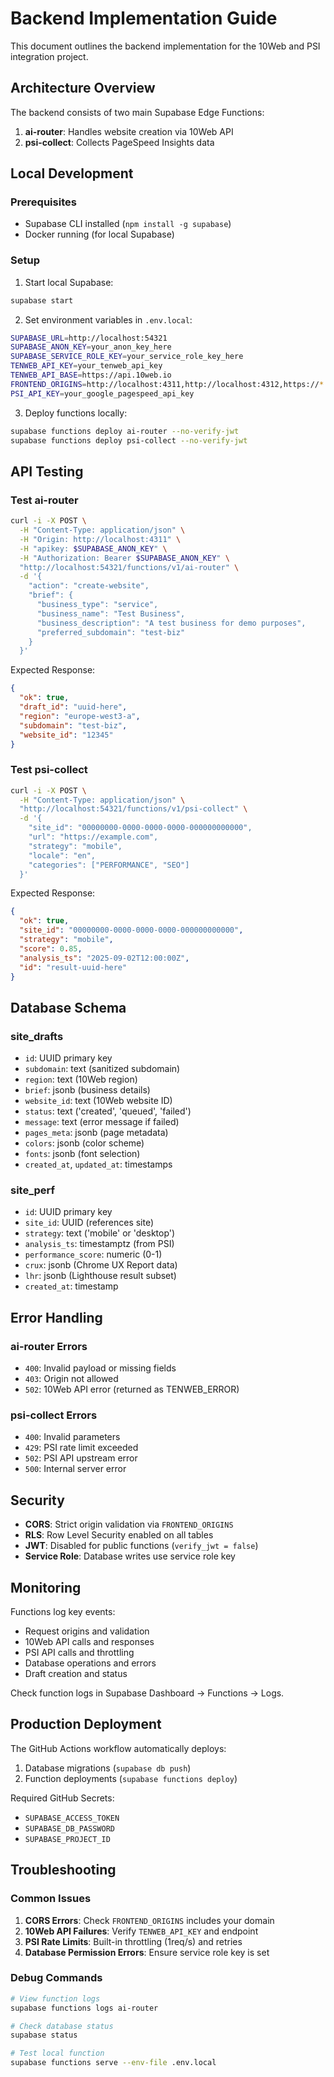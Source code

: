 # Backend Implementation Guide

This document outlines the backend implementation for the 10Web and PSI integration project.

## Architecture Overview

The backend consists of two main Supabase Edge Functions:

1. **ai-router**: Handles website creation via 10Web API
2. **psi-collect**: Collects PageSpeed Insights data

## Local Development

### Prerequisites

- Supabase CLI installed (`npm install -g supabase`)
- Docker running (for local Supabase)

### Setup

1. Start local Supabase:
```bash
supabase start
```

2. Set environment variables in `.env.local`:
```bash
SUPABASE_URL=http://localhost:54321
SUPABASE_ANON_KEY=your_anon_key_here
SUPABASE_SERVICE_ROLE_KEY=your_service_role_key_here
TENWEB_API_KEY=your_tenweb_api_key
TENWEB_API_BASE=https://api.10web.io
FRONTEND_ORIGINS=http://localhost:4311,http://localhost:4312,https://*.naveeg.com,https://*.naveeg.app
PSI_API_KEY=your_google_pagespeed_api_key
```

3. Deploy functions locally:
```bash
supabase functions deploy ai-router --no-verify-jwt
supabase functions deploy psi-collect --no-verify-jwt
```

## API Testing

### Test ai-router

```bash
curl -i -X POST \
  -H "Content-Type: application/json" \
  -H "Origin: http://localhost:4311" \
  -H "apikey: $SUPABASE_ANON_KEY" \
  -H "Authorization: Bearer $SUPABASE_ANON_KEY" \
  "http://localhost:54321/functions/v1/ai-router" \
  -d '{
    "action": "create-website",
    "brief": {
      "business_type": "service",
      "business_name": "Test Business",
      "business_description": "A test business for demo purposes",
      "preferred_subdomain": "test-biz"
    }
  }'
```

Expected Response:
```json
{
  "ok": true,
  "draft_id": "uuid-here",
  "region": "europe-west3-a",
  "subdomain": "test-biz",
  "website_id": "12345"
}
```

### Test psi-collect

```bash
curl -i -X POST \
  -H "Content-Type: application/json" \
  "http://localhost:54321/functions/v1/psi-collect" \
  -d '{
    "site_id": "00000000-0000-0000-0000-000000000000",
    "url": "https://example.com",
    "strategy": "mobile",
    "locale": "en",
    "categories": ["PERFORMANCE", "SEO"]
  }'
```

Expected Response:
```json
{
  "ok": true,
  "site_id": "00000000-0000-0000-0000-000000000000",
  "strategy": "mobile",
  "score": 0.85,
  "analysis_ts": "2025-09-02T12:00:00Z",
  "id": "result-uuid-here"
}
```

## Database Schema

### site_drafts
- `id`: UUID primary key
- `subdomain`: text (sanitized subdomain)
- `region`: text (10Web region)
- `brief`: jsonb (business details)
- `website_id`: text (10Web website ID)
- `status`: text ('created', 'queued', 'failed')
- `message`: text (error message if failed)
- `pages_meta`: jsonb (page metadata)
- `colors`: jsonb (color scheme)
- `fonts`: jsonb (font selection)
- `created_at`, `updated_at`: timestamps

### site_perf
- `id`: UUID primary key
- `site_id`: UUID (references site)
- `strategy`: text ('mobile' or 'desktop')
- `analysis_ts`: timestamptz (from PSI)
- `performance_score`: numeric (0-1)
- `crux`: jsonb (Chrome UX Report data)
- `lhr`: jsonb (Lighthouse result subset)
- `created_at`: timestamp

## Error Handling

### ai-router Errors
- `400`: Invalid payload or missing fields
- `403`: Origin not allowed
- `502`: 10Web API error (returned as TENWEB_ERROR)

### psi-collect Errors
- `400`: Invalid parameters
- `429`: PSI rate limit exceeded
- `502`: PSI API upstream error
- `500`: Internal server error

## Security

- **CORS**: Strict origin validation via `FRONTEND_ORIGINS`
- **RLS**: Row Level Security enabled on all tables
- **JWT**: Disabled for public functions (`verify_jwt = false`)
- **Service Role**: Database writes use service role key

## Monitoring

Functions log key events:
- Request origins and validation
- 10Web API calls and responses
- PSI API calls and throttling
- Database operations and errors
- Draft creation and status

Check function logs in Supabase Dashboard → Functions → Logs.

## Production Deployment

The GitHub Actions workflow automatically deploys:
1. Database migrations (`supabase db push`)
2. Function deployments (`supabase functions deploy`)

Required GitHub Secrets:
- `SUPABASE_ACCESS_TOKEN`
- `SUPABASE_DB_PASSWORD`
- `SUPABASE_PROJECT_ID`

## Troubleshooting

### Common Issues

1. **CORS Errors**: Check `FRONTEND_ORIGINS` includes your domain
2. **10Web API Failures**: Verify `TENWEB_API_KEY` and endpoint
3. **PSI Rate Limits**: Built-in throttling (1req/s) and retries
4. **Database Permission Errors**: Ensure service role key is set

### Debug Commands

```bash
# View function logs
supabase functions logs ai-router

# Check database status
supabase status

# Test local function
supabase functions serve --env-file .env.local
```